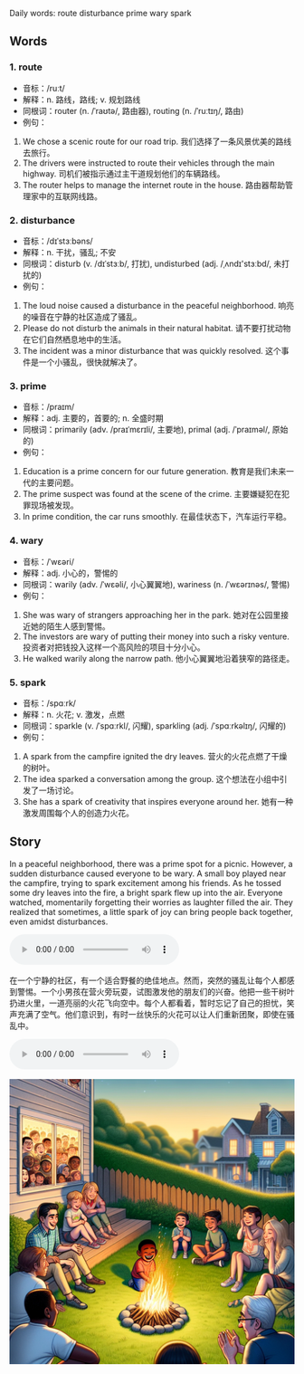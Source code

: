 Daily words: route disturbance prime wary spark

## Words
### 1. route
- 音标：/ruːt/ <span style="cursor: pointer;" onclick="document.getElementById('audio-player-1').play()"><i class="fas fa-volume-up"></i></span>
<audio id="audio-player-1" src="audios/words/route.mp3" style="display:none;"></audio>
- 解释：n. 路线，路线; v. 规划路线
- 同根词：router (n. /ˈraʊtə/, 路由器), routing (n. /ˈruːtɪŋ/, 路由)
- 例句：
1. We chose a scenic route for our road trip.
我们选择了一条风景优美的路线去旅行。
2. The drivers were instructed to route their vehicles through the main highway.
司机们被指示通过主干道规划他们的车辆路线。
3. The router helps to manage the internet route in the house.
路由器帮助管理家中的互联网线路。

### 2. disturbance
- 音标：/dɪˈstɜːbəns/ <span style="cursor: pointer;" onclick="document.getElementById('audio-player-2').play()"><i class="fas fa-volume-up"></i></span>
<audio id="audio-player-2" src="audios/words/disturbance.mp3" style="display:none;"></audio>
- 解释：n. 干扰，骚乱; 不安
- 同根词：disturb (v. /dɪˈstɜːb/, 打扰), undisturbed (adj. /ˌʌndɪ'stɜːbd/, 未打扰的)
- 例句：
1. The loud noise caused a disturbance in the peaceful neighborhood.
响亮的噪音在宁静的社区造成了骚乱。
2. Please do not disturb the animals in their natural habitat.
请不要打扰动物在它们自然栖息地中的生活。
3. The incident was a minor disturbance that was quickly resolved.
这个事件是一个小骚乱，很快就解决了。

### 3. prime
- 音标：/praɪm/ <span style="cursor: pointer;" onclick="document.getElementById('audio-player-3').play()"><i class="fas fa-volume-up"></i></span>
<audio id="audio-player-3" src="audios/words/prime.mp3" style="display:none;"></audio>
- 解释：adj. 主要的，首要的; n. 全盛时期
- 同根词：primarily (adv. /praɪˈmɛrɪli/, 主要地), primal (adj. /ˈpraɪməl/, 原始的)
- 例句：
1. Education is a prime concern for our future generation.
教育是我们未来一代的主要问题。
2. The prime suspect was found at the scene of the crime.
主要嫌疑犯在犯罪现场被发现。
3. In prime condition, the car runs smoothly.
在最佳状态下，汽车运行平稳。

### 4. wary
- 音标：/ˈwɛəri/ <span style="cursor: pointer;" onclick="document.getElementById('audio-player-4').play()"><i class="fas fa-volume-up"></i></span>
<audio id="audio-player-4" src="audios/words/wary.mp3" style="display:none;"></audio>
- 解释：adj. 小心的，警惕的
- 同根词：warily (adv. /ˈwɛəli/, 小心翼翼地), wariness (n. /ˈwɛərɪnəs/, 警惕)
- 例句：
1. She was wary of strangers approaching her in the park.
她对在公园里接近她的陌生人感到警惕。
2. The investors are wary of putting their money into such a risky venture.
投资者对把钱投入这样一个高风险的项目十分小心。
3. He walked warily along the narrow path.
他小心翼翼地沿着狭窄的路径走。

### 5. spark
- 音标：/spɑːrk/ <span style="cursor: pointer;" onclick="document.getElementById('audio-player-5').play()"><i class="fas fa-volume-up"></i></span>
<audio id="audio-player-5" src="audios/words/spark.mp3" style="display:none;"></audio>
- 解释：n. 火花; v. 激发，点燃
- 同根词：sparkle (v. /ˈspɑːrkl/, 闪耀), sparkling (adj. /ˈspɑːrkəlɪŋ/, 闪耀的)
- 例句：
1. A spark from the campfire ignited the dry leaves.
营火的火花点燃了干燥的树叶。
2. The idea sparked a conversation among the group.
这个想法在小组中引发了一场讨论。
3. She has a spark of creativity that inspires everyone around her.
她有一种激发周围每个人的创造力火花。

## Story
In a peaceful neighborhood, there was a prime spot for a picnic. However, a sudden disturbance caused everyone to be wary. A small boy played near the campfire, trying to spark excitement among his friends. As he tossed some dry leaves into the fire, a bright spark flew up into the air. Everyone watched, momentarily forgetting their worries as laughter filled the air. They realized that sometimes, a little spark of joy can bring people back together, even amidst disturbances.

<audio controls>
  <source src="https://files.dwong.top/2024-08-17-english.mp3" type="audio/mpeg">
  你的浏览器不支持音频元素。
</audio>
  

在一个宁静的社区，有一个适合野餐的绝佳地点。然而，突然的骚乱让每个人都感到警惕。一个小男孩在营火旁玩耍，试图激发他的朋友们的兴奋。他把一些干树叶扔进火里，一道亮丽的火花飞向空中。每个人都看着，暂时忘记了自己的担忧，笑声充满了空气。他们意识到，有时一丝快乐的火花可以让人们重新团聚，即使在骚乱中。

<audio controls>
  <source src="https://files.dwong.top/2024-08-17-chinese.mp3" type="audio/mpeg">
  你的浏览器不支持音频元素。
</audio>
  

![story](./images/2024-08-17.png)

